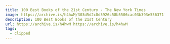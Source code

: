 ```yaml
---
title: 100 Best Books of the 21st Century - The New York Times
image: https://archive.is/h4hwM/303d5d2c8d5926c58b5506cac03b393e556371fc/scr.png
description: 100 Best Books of the 21st Century
url: https://archive.is/h4hwM https://archive.is/h4hwM
tags:
  - clipped
---
```

